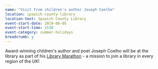 ```yaml
---
name: "Visit from children's author Joseph Coelho"
location: ipswich-county-library
location-text: Ipswich County Library
event-start-date: 2019-08-05
event-start-time: 1530
event-category: summer-holidays
breadcrumb: y
---
```


Award-winning children's author and poet Joseph Coelho will be at the library as part of his [Library Marathon](https://www.thepoetryofjosephcoelho.com/library-marathon/) - a mission to join a library in every region of the UK!
